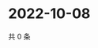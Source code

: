 # 2022-10-08

共 0 条

<!-- BEGIN WEIBO -->
<!-- 最后更新时间 Sat Oct 08 2022 22:20:52 GMT+0800 (China Standard Time) -->

<!-- END WEIBO -->
